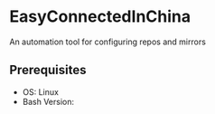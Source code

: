 # EasyConnectedInChina
An automation tool for configuring repos and mirrors
## Prerequisites
- OS: Linux
- Bash Version: 
